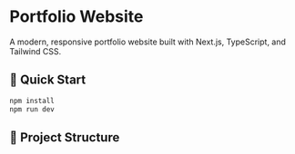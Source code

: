 # Portfolio Website

A modern, responsive portfolio website built with Next.js, TypeScript, and Tailwind CSS.

## 🚀 Quick Start

```bash
npm install
npm run dev
```

## 📁 Project Structure
